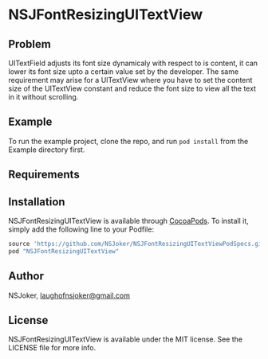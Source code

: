 # NSJFontResizingUITextView

## Problem

UITextField adjusts its font size dynamicaly with respect to is content, it can lower its font size upto a certain value set by the developer. The same requirement may arise for a UITextView where you have to set the content size of the UITextView constant and reduce the font size to view all the text in it without scrolling.

## Example

To run the example project, clone the repo, and run `pod install` from the Example directory first.

## Requirements

## Installation

NSJFontResizingUITextView is available through [CocoaPods](http://cocoapods.org). To install
it, simply add the following line to your Podfile:

```ruby
source 'https://github.com/NSJoker/NSJFontResizingUITextViewPodSpecs.git'
pod "NSJFontResizingUITextView"
```

## Author

NSJoker, laughofnsjoker@gmail.com

## License

NSJFontResizingUITextView is available under the MIT license. See the LICENSE file for more info.
